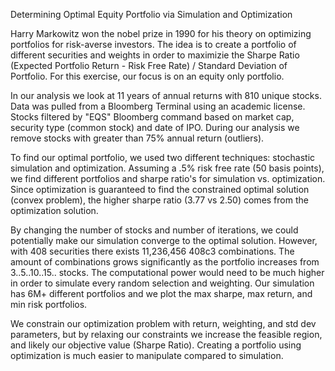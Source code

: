 Determining Optimal Equity Portfolio via Simulation and Optimization

Harry Markowitz won the nobel prize in 1990 for his theory on optimizing portfolios for risk-averse investors. The idea is to create a portfolio of different securities and weights in order to maximizie the Sharpe Ratio (Expected Portfolio Return - Risk Free Rate) / Standard Deviation of Portfolio. For this exercise, our focus is on an equity only portfolio.

In our analysis we look at 11 years of annual returns with 810 unique stocks. Data was pulled from a Bloomberg Terminal using an academic license. Stocks filtered by "EQS" Bloomberg command based on market cap, security type (common stock) and date of IPO. During our analysis we remove stocks with greater than 75% annual return (outliers).

To find our optimal portfolio, we used two different techniques: stochastic simulation and optimization. Assuming a .5% risk free rate (50 basis points), we find different portfolios and sharpe ratio's for simulation vs. optimization. Since optimization is guaranteed to find the constrained optimal solution (convex problem), the higher sharpe ratio (3.77 vs 2.50) comes from the optimization solution.

By changing the number of stocks and number of iterations, we could potentially make our simulation converge to the optimal solution. However, with 408 securities there exists 11,236,456 408c3 combinations. The amount of combinations grows significantly as the portfolio increases from 3..5..10..15.. stocks. The computational power would need to be much higher in order to simulate every random selection and weighting. Our simulation has 6M+ different portfolios and we plot the max sharpe, max return, and min risk portfolios.

We constrain our optimization problem with return, weighting, and std dev parameters, but by relaxing our constraints we increase the feasible region, and likely our objective value (Sharpe Ratio). Creating a portfolio using optimization is much easier to manipulate compared to simulation.
